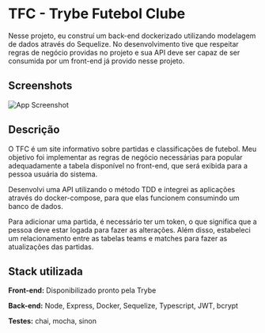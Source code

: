 
# TFC - Trybe Futebol Clube

Nesse projeto, eu construí um back-end dockerizado utilizando modelagem de dados através do Sequelize. No desenvolvimento tive que respeitar regras de negócio providas no projeto e sua API deve ser capaz de ser consumida por um front-end já provido nesse projeto.




## Screenshots

![App Screenshot](https://blogger.googleusercontent.com/img/b/R29vZ2xl/AVvXsEjQM06njAnwvTnvpOM-Ploti6yfC1PAkSe3r1UJ74kRC0Jkhe8QzTOHaGZH4IOpcC6dWThOV5xFNDGpMrhOSI6XUSvK1KgElyrtm3_VswELv8ibZ446nhc5BfTzcQe-Nw3oRCCFdN_falPQt_0dajwtd6O2MJjXjBzs5B_JFfp81pjY6jndKRtIofTk/s1600/front-example.png)


## Descrição

O TFC é um site informativo sobre partidas e classificações de futebol. Meu objetivo foi implementar as regras de negócio necessárias para popular adequadamente a tabela disponível no front-end, que será exibida para a pessoa usuária do sistema.

Desenvolvi uma API utilizando o método TDD e integrei as aplicações através do docker-compose, para que elas funcionem consumindo um banco de dados.

Para adicionar uma partida, é necessário ter um token, o que significa que a pessoa deve estar logada para fazer as alterações. Além disso, estabeleci um relacionamento entre as tabelas teams e matches para fazer as atualizações das partidas.

## Stack utilizada

**Front-end:** Disponibilizado pronto pela Trybe

**Back-end:** Node, Express, Docker, Sequelize, Typescript, JWT, bcrypt

**Testes:** chai, mocha, sinon
